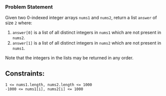 ### Problem Statement

Given two 0-indexed integer arrays `nums1` and `nums2`, return a list `answer` of size `2` where:

   1. `answer[0]` is a list of all distinct integers in `nums1` which are not present in `nums2`.
   2. `answer[1]` is a list of all distinct integers in `nums2` which are not present in `nums1`.

Note that the integers in the lists may be returned in any order.

## Constraints:

    1 <= nums1.length, nums2.length <= 1000
    -1000 <= nums1[i], nums2[i] <= 1000

